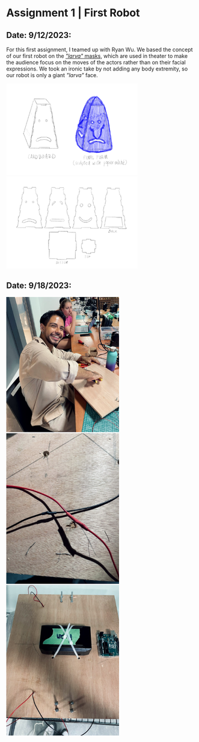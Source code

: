 # Assignment 1 | First Robot

## Date: 9/12/2023:

For this first assignment, I teamed up with Ryan Wu. We based the concept of our first robot on the [_"larva"_ masks](https://www.nakupelle.com/masks/Resources/larvals1.gif), which are used in theater to make the audience focus on the moves of the actors rather than on their facial expressions. We took an ironic take by not adding any body extremity, so our robot is only a giant _"larva"_ face. 

<img src="IMG_2031.PNG" width ="350" /> <img src="IMG_2032.PNG" width ="350" />

## Date: 9/18/2023:

<img src="base1.jpg" width ="300" /> <img src="base2.jpg" width ="300" /> <img src="base3.jpg" width ="300" />
